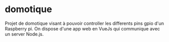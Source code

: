 # domotique

Projet de domotique visant à pouvoir controller les differents pins gpio d'un Raspberry pi. 
On dispose d'une app web en VueJs qui communique avec un server Node.js. 

